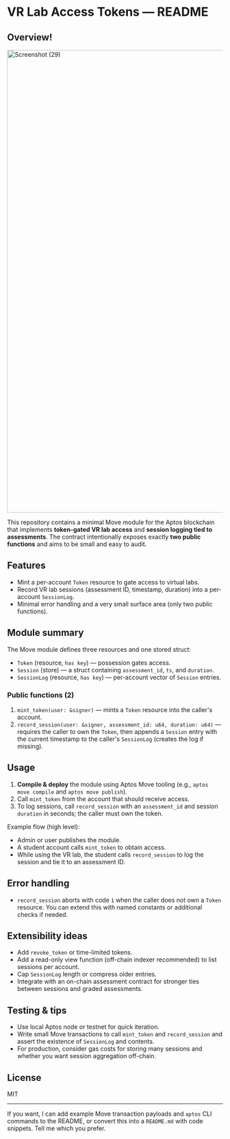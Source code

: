# VR Lab Access Tokens — README

## Overview!


<img width="1920" height="1080" alt="Screenshot (29)" src="https://github.com/user-attachments/assets/98f7552b-87e0-403c-8cf3-7491a37cc90a" />

This repository contains a minimal Move module for the Aptos blockchain that implements **token-gated VR lab access** and **session logging tied to assessments**. The contract intentionally exposes exactly **two public functions** and aims to be small and easy to audit.

## Features

* Mint a per-account `Token` resource to gate access to virtual labs.
* Record VR lab sessions (assessment ID, timestamp, duration) into a per-account `SessionLog`.
* Minimal error handling and a very small surface area (only two public functions).

## Module summary

The Move module defines three resources and one stored struct:

* `Token` (resource, `has key`) — possession gates access.
* `Session` (store) — a struct containing `assessment_id`, `ts`, and `duration`.
* `SessionLog` (resource, `has key`) — per-account vector of `Session` entries.

### Public functions (2)

1. `mint_token(user: &signer)` — mints a `Token` resource into the caller's account.
2. `record_session(user: &signer, assessment_id: u64, duration: u64)` — requires the caller to own the `Token`, then appends a `Session` entry with the current timestamp to the caller's `SessionLog` (creates the log if missing).

## Usage

1. **Compile & deploy** the module using Aptos Move tooling (e.g., `aptos move compile` and `aptos move publish`).
2. Call `mint_token` from the account that should receive access.
3. To log sessions, call `record_session` with an `assessment_id` and session `duration` in seconds; the caller must own the token.

Example flow (high level):

* Admin or user publishes the module.
* A student account calls `mint_token` to obtain access.
* While using the VR lab, the student calls `record_session` to log the session and tie it to an assessment ID.

## Error handling

* `record_session` aborts with code `1` when the caller does not own a `Token` resource. You can extend this with named constants or additional checks if needed.

## Extensibility ideas

* Add `revoke_token` or time-limited tokens.
* Add a read-only view function (off-chain indexer recommended) to list sessions per account.
* Cap `SessionLog` length or compress older entries.
* Integrate with an on-chain assessment contract for stronger ties between sessions and graded assessments.

## Testing & tips

* Use local Aptos node or testnet for quick iteration.
* Write small Move transactions to call `mint_token` and `record_session` and assert the existence of `SessionLog` and contents.
* For production, consider gas costs for storing many sessions and whether you want session aggregation off-chain.

## License

MIT

---

If you want, I can add example Move transaction payloads and `aptos` CLI commands to the README, or convert this into a `README.md` with code snippets. Tell me which you prefer.
